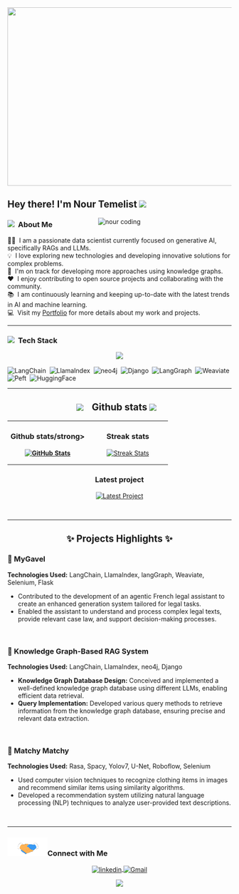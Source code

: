 <div align="center"><img align="center" alt src="https://github.com/user-attachments/assets/c23dc9b8-2b46-4fc7-a5a5-e3969e321975" height="400px" width="1000px"/></div>



<div>
<h2 align="left"><b></b>Hey there! I'm Nour Temelist </b><img src="https://media.giphy.com/media/hvRJCLFzcasrR4ia7z/giphy.gif" width="35"></h2>
<img alt="nour coding" src='https://github.com/user-attachments/assets/5942f800-fdd1-4a97-b915-cf8cce0832b3' align="right" width="300px"/>
<!--Start Intro--> 
  
### <img src="https://media.giphy.com/media/ObNTw8Uzwy6KQ/giphy.gif" width="30px"> &nbsp;About Me

👨‍💻 &nbsp;I am a passionate data scientist currently focused on generative AI, specifically RAGs and LLMs.\
💡 &nbsp;I love exploring new technologies and developing innovative solutions for complex problems.\
🌱 &nbsp;I'm on track for developing more approaches using knowledge graphs.\
❤ &nbsp;I enjoy contributing to open source projects and collaborating with the community.\
📚 &nbsp;I am continuously learning and keeping up-to-date with the latest trends in AI and machine learning.\
💻 &nbsp;Visit my [Portfolio](https://nourtemelist.github.io/Portfolio/) for more details about my work and projects.
</div>
<!--End Intro-->

---


<!--Languages and Tools Section-->  
### <img src = "https://media2.giphy.com/media/QssGEmpkyEOhBCb7e1/giphy.gif?cid=ecf05e47a0n3gi1bfqntqmob8g9aid1oyj2wr3ds3mg700bl&rid=giphy.gif" width = 32px>&nbsp; Tech Stack

<p align="center">
<img width="500px" src="https://skillicons.dev/icons?i=python,anaconda,c,css,git,js,docker,elasticsearch,selenium,sklearn,django,flask,tensorflow,react,html,nodejs&perline=8" />

![LangChain](https://img.shields.io/badge/-LangChain-black?style=flat-square&logo=langchain)&nbsp;
![LlamaIndex](https://img.shields.io/badge/-LlamaIndex-black?style=flat-square&logo=llamaindex)&nbsp;
![neo4j](https://img.shields.io/badge/-neo4j-black?style=flat-square&logo=neo4j)&nbsp;
![Django](https://img.shields.io/badge/-Django-black?style=flat-square&logo=django)&nbsp;
![LangGraph](https://img.shields.io/badge/-LangGraph-black?style=flat-square&logo=langgraph)&nbsp;
![Weaviate](https://img.shields.io/badge/-Weaviate-black?style=flat-square&logo=weaviate)&nbsp;
![Peft](https://img.shields.io/badge/-Peft-black?style=flat-square&logo=peft)&nbsp;
![HuggingFace](https://img.shields.io/badge/-HuggingFace-black?style=flat-square&logo=huggingface)&nbsp;

</p>

---


<!--Github stats Table--> 
  <h2 align="center" style="display: flex; align-items: center; justify-content: center;">
    <img src="https://media.giphy.com/media/iY8CRBdQXODJSCERIr/giphy.gif" width="30" style="vertical-align: middle;"> 
    &nbsp;Github stats&nbsp;
    <img src="https://media.giphy.com/media/iY8CRBdQXODJSCERIr/giphy.gif" width="30" style="vertical-align: middle;">
  </h2>


<table width="100%">
  <tr>
    <td width="50%">
      <h3 align="center"><strong>Github stats/strong></h3>
      <p align="center">
        <a href="https://github.com/NourTemelist">
          <img align="center" src="https://github-readme-stats.vercel.app/api?username=NourTemelist&count_private=true&show_icons=true&theme=nightowl" alt="GitHub Stats" />
        </a>
      </p>
    </td>
    <td width="50%">
      <h3 align="center"><strong>Streak stats</strong></h3>
      <p align="center">
        <a href="https://github.com/NourTemelist">
          <img align="center" src="https://streak-stats.demolab.com?user=NourTemelist&theme=nightowl" alt="Streak Stats" />
        </a>
      </p>
    </td>
  </tr>
  
</table>
<tr>
    <td width="50%">
      <h3 align="center"><strong>Latest project</strong></h3>
      <p align="center">
        <a href="https://github.com/NourTemelist/your-latest-project">
          <img align="center" width="470" src="https://github-readme-stats.vercel.app/api/pin/?username=NourTemelist&repo=your-latest-project&theme=nightowl&show_owner=true" alt="Latest Project" />
        </a>
      </p>
    </td>
  </tr>
<br />

---
<!--Projects--> 
<h2 align="center">✨ Projects Highlights ✨</h2>


#### <h3 align="left">🚀 MyGavel</h3>
**Technologies Used:** LangChain, LlamaIndex, langGraph, Weaviate, Selenium, Flask
- Contributed to the development of an agentic French legal assistant to create an enhanced generation system tailored for legal tasks.
- Enabled the assistant to understand and process complex legal texts, provide relevant case law, and support decision-making processes.

</br>

#### <h3 align="left">🚀 Knowledge Graph-Based RAG System</h3>
**Technologies Used:** LangChain, LlamaIndex, neo4j, Django
- **Knowledge Graph Database Design:** Conceived and implemented a well-defined knowledge graph database using different LLMs, enabling efficient data retrieval.
- **Query Implementation:** Developed various query methods to retrieve information from the knowledge graph database, ensuring precise and relevant data extraction.
  
</br>

#### <h3 align="left">🚀 Matchy Matchy</h3>
**Technologies Used:** Rasa, Spacy, Yolov7, U-Net, Roboflow, Selenium
- Used computer vision techniques to recognize clothing items in images and recommend similar items using similarity algorithms.
- Developed a recommendation system utilizing natural language processing (NLP) techniques to analyze user-provided text descriptions.

<br />

---


### <b><img src="https://github.com/0xAbdulKhalid/0xAbdulKhalid/raw/main/assets/mdImages/handshake.gif" width ="90">Connect with Me </b>

<!--icons and links-->
<p align="center">
  <a href="https://www.linkedin.com/in/nour-temelist/" target="blank">
    <img align="center" src="https://www.vectorlogo.zone/logos/linkedin/linkedin-icon.svg"" alt="linkedin" height="50" width="50" /> </a>
    <a href="mailto:nourtemelist@gmail.com" target="blank">
    <img align="center" src="https://seeklogo.com/images/G/gmail-new-2020-logo-32DBE11BB4-seeklogo.com.png" alt="Gmail" height="50" width="65"></a>
 
</p>


<!--Footer-->
<p align="center">
  <img src="https://capsule-render.vercel.app/api?type=waving&color=0:2D9CDB,50:F2994A,100:F2C94C&height=70&section=footer&width="100%"/>
</p>






